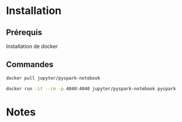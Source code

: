 # Installation 
## Prérequis 
Installation de docker 

## Commandes 
```bash
docker pull jupyter/pyspark-notebook
```

```bash
docker run -it --rm -p 4040:4040 jupyter/pyspark-notebook pyspark
```

# Notes 

